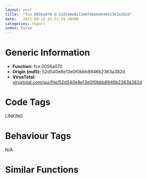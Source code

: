 ```yaml
---
layout: post
title:  "fcn.0056a070 @ 52d540e8e13e0f0bbb8946b2363a382d"
date:   2021-09-10 15:52:19 +0300
categories: report
index: false
---
```


# Generic Information
- **Function:** fcn.0056a070
- **Origin (md5):** 52d540e8e13e0f0bbb8946b2363a382d
- **VirusTotal:** [virustotal.com/gui/file/52d540e8e13e0f0bbb8946b2363a382d][virustotal_ref]

# Code Tags
<span class="tag" id="LINKING">LINKING</span>


# Behaviour Tags
<span class="bhv-tag" id="na">N/A</span>

# Similar Functions
<script type="text/javascript" src="https://www.gstatic.com/charts/loader.js"></script>
<script type="text/javascript">

    google.charts.load('current', {'packages':['corechart']});
    google.charts.setOnLoadCallback(drawChart);

    function drawChart() {
    var data = new google.visualization.DataTable();
        data.addColumn('number', 'X');
        data.addColumn('number', 'Y');
        data.addColumn({type: 'string', role: 'tooltip', 'p': {'html': true}});
        data.addColumn({'type': 'string', 'role': 'style'});
        
        data.addRows([
    [-104.87797546386719, 38.35429763793945, '<b><a href="/report/fcn.0056a070@52d540e8e13e0f0bbb8946b2363a382d">fcn.0056a070</a><br>@52d540e8e13e0f0bbb8946b2363a382d</b><br>', 'point { fill-color: #e0440e; }'],
[56.1350212097168, 2.516077995300293, '<b><a href="/report/fcn.0054dc10@52d540e8e13e0f0bbb8946b2363a382d">fcn.0054dc10</a><br>@52d540e8e13e0f0bbb8946b2363a382d</b><br>', 'null'],
[-47.58156967163086, 84.36607360839844, '<b><a href="/report/fcn.0054a060@52d540e8e13e0f0bbb8946b2363a382d">fcn.0054a060</a><br>@52d540e8e13e0f0bbb8946b2363a382d</b><br>', 'null'],
[24.75796890258789, -63.786720275878906, '<b><a href="/report/fcn.005bd2c0@52d540e8e13e0f0bbb8946b2363a382d">fcn.005bd2c0</a><br>@52d540e8e13e0f0bbb8946b2363a382d</b><br>', 'null'],
[-28.5176944732666, 1.9649666547775269, '<b><a href="/report/fcn.005be2c0@52d540e8e13e0f0bbb8946b2363a382d">fcn.005be2c0</a><br>@52d540e8e13e0f0bbb8946b2363a382d</b><br>', 'null'],
[24.0417423248291, 68.53524780273438, '<b><a href="/report/fcn.005bcf00@52d540e8e13e0f0bbb8946b2363a382d">fcn.005bcf00</a><br>@52d540e8e13e0f0bbb8946b2363a382d</b><br>', 'null'],
[-46.667232513427734, -80.635498046875, '<b><a href="/report/fcn.0054a740@52d540e8e13e0f0bbb8946b2363a382d">fcn.0054a740</a><br>@52d540e8e13e0f0bbb8946b2363a382d</b><br>', 'null'],
[-104.40202331542969, -35.17329406738281, '<b><a href="/report/fcn.005bd800@52d540e8e13e0f0bbb8946b2363a382d">fcn.005bd800</a><br>@52d540e8e13e0f0bbb8946b2363a382d</b><br>', 'null'],

        ]);

    var options = {
        title: 'Similarity Plot',
        legend: 'none',
        colors: ['#dedbd9', '#e6693e', '#ec8f6e', '#f3b49f', '#f6c7b6'],
        tooltip: {isHtml: true, trigger: 'both'},
        explorer: {
        actions: ["dragToZoom", "rightClickToReset"],
        },
        chartArea: {
        width: '80%',
        height: '80%'
        },
        width: '100%',
        height: '100%'
    };

    var chart = new google.visualization.ScatterChart(document.getElementById('chart_div'));

    chart.draw(data, options);
    }
    
</script>


<div id="chart_div" style="width: 100%px; height: 100%;"></div>

# Disassembled Code
{% highlight nasm %}

push ebp
mov ebp, esp
push 0xffffffffffffffff
push 0x66159e
mov eax, dword
push eax
sub esp, 0xdc
push ebx
push esi
push edi
mov eax, dword[section..data]
xor eax, ebp
push eax
lea eax, [ebp-0xc]
mov dword
mov dword[ebp-0x10], esp
mov dword[ebp-4], 0
lea ecx, [ebp-0x5c]
call fcn.0056cad0
mov byte[ebp-4], 1
lea ecx, [ebp-0x28]
call fcn.00562b60
mov byte[ebp-4], 2
lea ecx, [ebp-0x38]
call fcn.005514b0
mov byte[ebp-4], 3
lea ecx, [ebp-0x90]
call fcn.005514b0
mov byte[ebp-4], 4
lea ecx, [ebp-0x30]
call fcn.005514b0
mov byte[ebp-4], 5
lea ecx, [ebp-0x64]
call fcn.00562b60
mov byte[ebp-4], 6
lea ecx, [ebp-0x40]
call fcn.005514b0
mov byte[ebp-4], 7
lea ecx, [ebp-0xc8]
call fcn.0056cc30
mov byte[ebp-4], 8
lea ecx, [ebp-0x4c]
call fcn.00550f60
mov byte[ebp-4], 9
lea ecx, [ebp-0x70]
call fcn.00550f60
mov byte[ebp-4], 0xa
lea ecx, [ebp-0xe8]
call fcn.0056cda0
mov byte[ebp-4], 0xb
lea ecx, [ebp-0x54]
call fcn.005514b0
mov byte[ebp-4], 0xc
mov dword[ebp-0x84], 0x9c
lea eax, [ebp-0x84]
push eax
lea ecx, [ebp-0x38]
call fcn.00552bd0
mov dword[ebp-0x80], 0x42
lea eax, [ebp-0x80]
push eax
lea ecx, [ebp-0x38]
call fcn.00552bd0
mov dword[ebp-0x9c], 0x60
lea eax, [ebp-0x9c]
push eax
lea ecx, [ebp-0x38]
call fcn.00552c00
lea eax, [ebp-0x38]
push eax
lea ecx, [ebp-0x28]
call fcn.00562bc0
mov dword[ebp-0x88], 0x74
lea eax, [ebp-0x88]
push eax
lea ecx, [ebp-0x90]
call fcn.00552bd0
lea eax, [ebp-0x90]
push eax
lea ecx, [ebp-0x28]
call fcn.00562bc0
mov dword[ebp-0xa8], 7
lea eax, [ebp-0xa8]
push eax
lea ecx, [ebp-0x30]
call fcn.00552c00
mov dword[ebp-0x94], 0x6c
lea eax, [ebp-0x94]
push eax
lea ecx, [ebp-0x30]
call fcn.00552c00
mov dword[ebp-0x78], 0x19
lea eax, [ebp-0x78]
push eax
lea ecx, [ebp-0x30]
call fcn.00552c00
lea eax, [ebp-0x30]
push eax
lea ecx, [ebp-0x28]
call fcn.0056c6c0
lea eax, [ebp-0x1c]
push eax
lea ecx, [ebp-0x28]
call fcn.005515d0
mov byte[ebp-0x11], 0x2a
lea eax, [ebp-0x28]
push eax
lea eax, [ebp-0x11]
push eax
lea ecx, [ebp-0x5c]
call fcn.0056cb30
mov ecx, eax
call fcn.0056c680
lea ecx, [ebp-0x40]
call fcn.005529c0
mov dword[ebp-0x7c], 0xbb
lea eax, [ebp-0x7c]
push eax
lea ecx, [ebp-0x40]
call fcn.00552c00
mov dword[ebp-0x74], 0xa5
lea eax, [ebp-0x74]
push eax
lea ecx, [ebp-0x40]
call fcn.00552c00
lea eax, [ebp-0x40]
push eax
lea ecx, [ebp-0x64]
call fcn.0056c6c0
lea ecx, [ebp-0x64]
call fcn.005541b0
mov byte[ebp-0x11], 0x5a
lea eax, [ebp-0x64]
push eax
lea eax, [ebp-0x11]
push eax
lea ecx, [ebp-0x5c]
call fcn.0056cb30
mov ecx, eax
call fcn.0056c680
lea eax, [ebp-0x1c]
push eax
lea ecx, [ebp-0x5c]
call fcn.005515d0
mov byte[ebp-0x13], 0x19
mov byte[ebp-0x15], 0x84
lea eax, [ebp-0x15]
push eax
lea ecx, [ebp-0x4c]
call fcn.00553080
mov byte[ebp-0x12], 0x95
lea eax, [ebp-0x12]
push eax
lea ecx, [ebp-0x4c]
call fcn.00553080
lea ecx, [ebp-0x4c]
call fcn.00551330
lea eax, [ebp-0x1c]
push eax
lea ecx, [ebp-0x4c]
call fcn.00551150
mov esi, eax
lea eax, [ebp-0x20]
push eax
lea ecx, [ebp-0x4c]
call fcn.00551130
push dword[esi]
push dword[eax]
call fcn.00572e40
add esp, 8
lea eax, [ebp-0x4c]
push eax
push ecx
lea eax, [ebp-0x13]
push eax
lea ecx, [ebp-0xc8]
call fcn.0056cc80
add esp, 4
mov ecx, eax
call fcn.00556390
mov byte[ebp-0x16], 0xc6
mov byte[ebp-4], 0xd
push ecx
lea ecx, [ebp-0x70]
call fcn.0056bc40
mov dword[ebp-4], 0xc
mov byte[ebp-0x14], 0xb1
lea eax, [ebp-0x14]
push eax
lea ecx, [ebp-0x70]
call fcn.00553080
lea eax, [ebp-0x1c]
push eax
lea ecx, [ebp-0x70]
call fcn.00551150
mov esi, eax
lea eax, [ebp-0x20]
push eax
lea ecx, [ebp-0x70]
call fcn.00551130
push dword[esi]
push dword[eax]
call fcn.00572e40
add esp, 8
lea eax, [ebp-0x70]
push eax
push ecx
lea eax, [ebp-0x16]
push eax
lea ecx, [ebp-0xc8]
call fcn.0056cc80
add esp, 4
mov ecx, eax
call fcn.00556390
mov byte[ebp-0x11], 0x4b
lea eax, [ebp-0x11]
push eax
lea ecx, [ebp-0xc8]
call fcn.0056cd50
mov byte[ebp-0x11], 0xd1
lea eax, [ebp-0x11]
push eax
lea ecx, [ebp-0xe8]
call fcn.0056cdf0
mov byte[ebp-0x11], 0x6c
lea eax, [ebp-0x11]
push eax
lea eax, [ebp-0x1c]
push eax
lea ecx, [ebp-0xe8]
call fcn.00553230
mov dword[ebp-0x98], 0xfe75ed0c
lea eax, [ebp-0x98]
push eax
lea ecx, [ebp-0x54]
call fcn.00552c00
mov dword[ebp-0xa0], 0xdbce14b3
lea eax, [ebp-0xa0]
push eax
lea ecx, [ebp-0x54]
call fcn.00552c00
mov dword[ebp-0xa4], 0x2caf1dcc
lea eax, [ebp-0xa4]
push eax
lea ecx, [ebp-0x54]
call fcn.00552c00
lea eax, [ebp-0x20]
push eax
call fcn.0056c740
lea eax, [ebp-0x1c]
push eax
call fcn.0056c760
push eax
lea ecx, [ebp-0x20]
call fcn.0055f930
test al, al
je 0x56a44f
mov esi, dword[sym.imp.KERNEL32.dll_FreeLibrary]
lea ecx, [ebp-0x20]
call fcn.0056ce40
mov eax, dword[eax]
push eax
call esi
lea ecx, [ebp-0x20]
call fcn.0056ce50
lea eax, [ebp-0x1c]
push eax
call fcn.0056c760
push eax
lea ecx, [ebp-0x20]
call fcn.0055f930
test al, al
jne 0x56a424
mov byte[ebp-4], 0xb
lea ecx, [ebp-0x54]
call fcn.00551510
mov byte[ebp-4], 0xa
lea ecx, [ebp-0xe8]
call fcn.0054b250
mov byte[ebp-4], 9
lea ecx, [ebp-0x70]
call fcn.00552f10
mov byte[ebp-4], 8
lea ecx, [ebp-0x4c]
call fcn.00552f10
mov byte[ebp-4], 7
lea ecx, [ebp-0xc8]
call fcn.0056a810
mov byte[ebp-4], 6
lea ecx, [ebp-0x40]
call fcn.00551510
mov byte[ebp-4], 5
lea ecx, [ebp-0x64]
call fcn.00554120
mov byte[ebp-4], 4
lea ecx, [ebp-0x30]
call fcn.00551510
mov byte[ebp-4], 3
lea ecx, [ebp-0x90]
call fcn.00551510
mov byte[ebp-4], 2
lea ecx, [ebp-0x38]
call fcn.00551510
mov byte[ebp-4], 1
lea ecx, [ebp-0x28]
call fcn.00554120
mov byte[ebp-4], 0
lea ecx, [ebp-0x5c]
call fcn.0056a7c0
mov dword[ebp-4], 0xffffffff
call fcn.0056c730
mov ecx, dword[ebp-0xc]
mov dword
pop ecx
pop edi
pop esi
pop ebx
mov esp, ebp
pop ebp
ret

{% endhighlight %}

[virustotal_ref]: https://www.virustotal.com/gui/file/52d540e8e13e0f0bbb8946b2363a382d